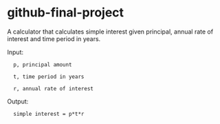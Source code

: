 # github-final-project

A calculator that calculates simple interest given principal, annual rate of interest and time period in years.


Input:

      p, principal amount
   
      t, time period in years
   
      r, annual rate of interest


Output:

      simple interest = p*t*r

